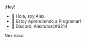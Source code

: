 ¡Hey!

- 👋 Hola, soy Alex.
- 👀 Estoy Aprendiendo a Programar!
- 💞️ Discord: Alextutosc#6214

Nex naco
